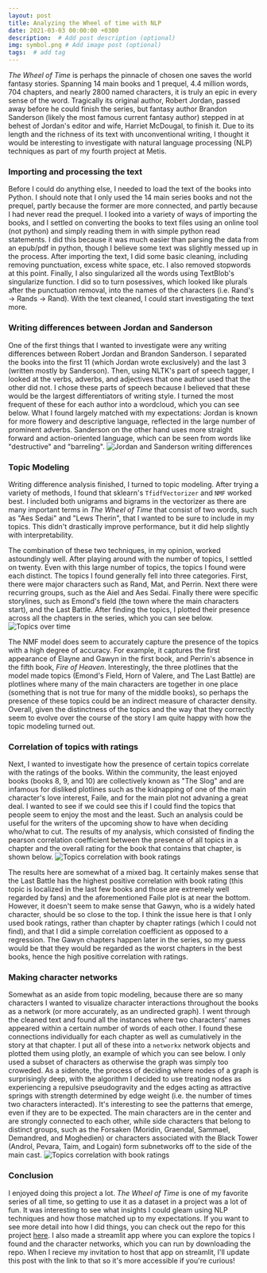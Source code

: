 ```yaml
---
layout: post
title: Analyzing the Wheel of time with NLP
date: 2021-03-03 00:00:00 +0300
description:  # Add post description (optional)
img: symbol.png # Add image post (optional)
tags:  # add tag
---
```


*The Wheel of Time* is perhaps the pinnacle of chosen one saves the world fantasy stories. Spanning 14 main books and 1 prequel, 4.4 million words, 704 chapters, and nearly 2800 named characters, it is truly an epic in every sense of the word. Tragically its original author, Robert Jordan, passed away before he could finish the series, but fantasy author Brandon Sanderson (likely the most famous current fantasy author) stepped in at behest of Jordan's editor and wife, Harriet McDougal, to finish it. Due to its length and the richness of its text with unconventional writing, I thought it would be interesting to investigate with natural language processing (NLP) techniques as part of my fourth project at Metis.

### Importing and processing the text

Before I could do anything else, I needed to load the text of the books into Python. I should note that I only used the 14 main series books and not the prequel, partly because the former are more connected, and partly because I had never read the prequel. I looked into a variety of ways of importing the books, and I settled on converting the books to text files using an online tool (not python) and simply reading them in with simple python read statements. I did this because it was much easier than parsing the data from an epub/pdf in python, though I believe some text was slightly messed up in the process. After importing the text, I did some basic cleaning, including removing punctuation, excess white space, etc. I also removed stopwords at this point. Finally, I also singularized all the words using TextBlob's singularize function. I did so to turn posessives, which looked like plurals after the punctuation removal, into the names of the characters (i.e. Rand's -> Rands -> Rand). With the text cleaned, I could start investigating the text more.


### Writing differences between Jordan and Sanderson

One of the first things that I wanted to investigate were any writing differences between Robert Jordan and Brandon Sanderson. I separated the books into the first 11 (which Jordan wrote exclusively) and the last 3 (written mostly by Sanderson). Then, using NLTK's part of speech tagger, I looked at the verbs, adverbs, and adjectives that one author used that the other did not. I chose these parts of speech because I believed that these would be the largest differentiators of writing style. I turned the most frequent of these for each author into a wordcloud, which you can see below. What I found largely matched with my expectations: Jordan is known for more flowery and descriptive language, reflected in the large number of prominent adverbs. Sanderson on the other hand uses more straight forward and action-oriented language, which can be seen from words like "destructive" and "barreling".
![Jordan and Sanderson writing differences]({{site.baseurl}}/assets/img/wot/word_differences.png)

### Topic Modeling

Writing difference analysis finished, I turned to topic modeling. After trying a variety of methods, I found that sklearn's `TfidfVectorizer` and `NMF` worked best. I included both unigrams and bigrams in the vectorizer as there are many important terms in *The Wheel of Time* that consist of two words, such as "Aes Sedai" and "Lews Therin", that I wanted to be sure to include in my topics. This didn't drastically improve performance, but it did help slightly with interpretability.

The combination of these two techniques, in my opinion, worked astoundingly well. After playing around with the number of topics, I settled on twenty. Even with this large number of topics, the topics I found were each distinct. The topics I found generally fell into three categories. First, there were major characters such as Rand, Mat, and Perrin. Next there were recurring groups, such as the Aiel and Aes Sedai. Finally there were specific storylines, such as Emond's field (the town where the main characters start), and the Last Battle. After finding the topics, I plotted their presence across all the chapters in the series, which you can see below.
![Topics over time]({{site.baseurl}}/assets/img/wot/topicsovertime.png)

The NMF model does seem to accurately capture the presence of the topics with a high degree of accuracy. For example, it captures the first appearance of Elayne and Gawyn in the first book, and Perrin's absence in the fifth book, *Fire of Heaven*. Interestingly, the three plotlines that the model made topics (Emond's Field, Horn of Valere, and The Last Battle) are plotlines where many of the main characters are together in one place (something that is not true for many of the middle books), so perhaps the presence of these topics could be an indirect measure of character density. Overall, given the distinctness of the topics and the way that they correctly seem to evolve over the course of the story I am quite happy with how the topic modeling turned out.

### Correlation of topics with ratings

Next, I wanted to investigate how the presence of certain topics correlate with the ratings of the books. Within the community, the least enjoyed books (books 8, 9, and 10) are collectively known as "The Slog" and are infamous for disliked plotlines such as the kidnapping of one of the main character's love interest, Faile, and for the main plot not advaning a great deal. I wanted to see if we could see this if I could find the topics that people seem to enjoy the most and the least. Such an analysis could be useful for the writers of the upcoming show to have when deciding who/what to cut. The results of my analysis, which consisted of finding the pearson correlation coefficient between the presence of all topics in a chapter and the overall rating for the book that contains that chapter, is shown below.
![Topics correlation with book ratings]({{site.baseurl}}/assets/img/wot/ratings.png)

The results here are somewhat of a mixed bag. It certainly makes sense that the Last Battle has the highest positive correlation with book rating (this topic is localized in the last few books and those are extremely well regarded by fans) and the aforementioned Faile plot is at near the bottom. However, it doesn't seem to make sense that Gawyn, who is a widely hated character, should be so close to the top. I think the issue here is that I only used book ratings, rather than chapter by chapter ratings (which I could not find), and that I did a simple correlation coefficient as opposed to a regression. The Gawyn chapters happen later in the series, so my guess would be that they would be regarded as the worst chapters in the best books, hence the high positive correlation with ratings.

### Making character networks

Somewhat as an aside from topic modeling, because there are so many characters I wanted to visualize character interactions throughout the books as a network (or more accurately, as an undirected graph). I went through the cleaned text and found all the instances where two characters' names appeared within a certain number of words of each other. I found these connections individually for each chapter as well as cumulatively in the story at that chapter. I put all of these into a `networkx` network objects and plotted them using plotly, an example of which you can see below. I only used a subset of characters as otherwise the graph was simply too croweded. As a sidenote, the process of deciding where nodes of a graph is surprisingly deep, with the algorithm I decided to use treating nodes as experiencing a repulsive pseudogravity and the edges acting as attractive springs with strength determined by edge weight (i.e. the number of times two characters interacted). It's interesting to see the patterns that emerge, even if they are to be expected. The main characters are in the center and are strongly connected to each other, while side characters that belong to distinct groups, such as the Forsaken (Moridin, Graendal, Sammael, Demandred, and Moghedien) or characters associated with the Black Tower (Androl, Pevara, Taim, and Logain) form subnetworks off to the side of the main cast.
![Topics correlation with book ratings]({{site.baseurl}}/assets/img/wot/network.png)




### Conclusion

I enjoyed doing this project a lot. *The Wheel of Time* is one of my favorite series of all time, so getting to use it as a dataset in a project was a lot of fun. It was interesting to see what insights I could gleam using NLP techniques and how those matched up to my expectations. If you want to see more detail into how I did things, you can check out the repo for this project [here](https://github.com/nathaniel-speiser/WOT-NLP). I also made a streamlit app where you can explore the topics I found and the character networks, which you can run by downloading the repo. When I recieve my invitation to host that app on streamlit, I'll update this post with the link to that so it's more accessible if you're curious!
